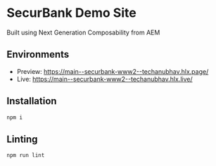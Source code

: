 # SecurBank Demo Site
Built using Next Generation Composability from AEM

## Environments
- Preview: https://main--securbank-www2--techanubhav.hlx.page/
- Live: https://main--securbank-www2--techanubhav.hlx.live/

## Installation

```sh
npm i
```

## Linting

```sh
npm run lint
```
